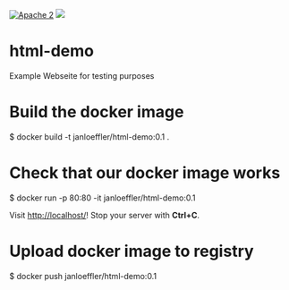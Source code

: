 [![Apache 2](http://img.shields.io/badge/license-Apache%202-blue.svg)](http://www.apache.org/licenses/LICENSE-2.0)
[![](https://images.microbadger.com/badges/image/janloeffler/html-demo.svg)](http://microbadger.com/images/janloeffler/html-demo)

# html-demo
Example Webseite for testing purposes


# Build the docker image

$ docker build -t janloeffler/html-demo:0.1 .

# Check that our docker image works

$ docker run -p 80:80 -it janloeffler/html-demo:0.1

Visit [http://localhost/](http://localhost/)! Stop your server with **Ctrl+C**.

# Upload docker image to registry

$ docker push janloeffler/html-demo:0.1
